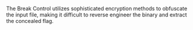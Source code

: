 The Break Control utilizes sophisticated encryption methods to obfuscate the input file, making it difficult to reverse engineer the binary and extract the concealed flag.

